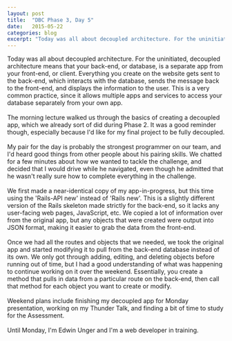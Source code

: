 ```yaml
---
layout: post
title:  "DBC Phase 3, Day 5"
date:   2015-05-22
categories: blog
excerpt: "Today was all about decoupled architecture. For the uninitiated, decoupled architecture means that your back-end, or database, is a separate app from your front-end, or client. Everything you create on the website gets sent to the back-end, which interacts with the database, sends the message back to the front-end, and displays the information to the user. This is a very common practice, since it allows multiple apps and services to access your database separately from your own app."
---
```


Today was all about decoupled architecture. For the uninitiated, decoupled architecture means that your back-end, or database, is a separate app from your front-end, or client. Everything you create on the website gets sent to the back-end, which interacts with the database, sends the message back to the front-end, and displays the information to the user. This is a very common practice, since it allows multiple apps and services to access your database separately from your own app.
<br>
<br>
The morning lecture walked us through the basics of creating a decoupled app, which we already sort of did during Phase 2. It was a good reminder though, especially because I'd like for my final project to be fully decoupled.
<br>
<br>
My pair for the day is probably the strongest programmer on our team, and I'd heard good things from other people about his pairing skills. We chatted for a few minutes about how we wanted to tackle the challenge, and decided that I would drive while he navigated, even though he admitted that he wasn't really sure how to complete everything in the challenge.
<br>
<br>
We first made a near-identical copy of my app-in-progress, but this time using the 'Rails-API new' instead of 'Rails new'. This is a slightly different version of the Rails skeleton made strictly for the back-end, so it lacks any user-facing web pages, JavaScript, etc. We copied a lot of information over from the original app, but any objects that were created were output into JSON format, making it easier to grab the data from the front-end.
<br>
<br>
Once we had all the routes and objects that we needed, we took the original app and started modifying it to pull from the back-end database instead of its own. We only got through adding, editing, and deleting objects before running out of time, but I had a good understanding of what was happening to continue working on it over the weekend. Essentially, you create a method that pulls in data from a particular route on the back-end, then call that method for each object you want to create or modify.
<br>
<br>
Weekend plans include finishing my decoupled app for Monday presentation, working on my Thunder Talk, and finding a bit of time to study for the Assessment.
<br>
<br>
Until Monday, I'm Edwin Unger and I'm a web developer in training.